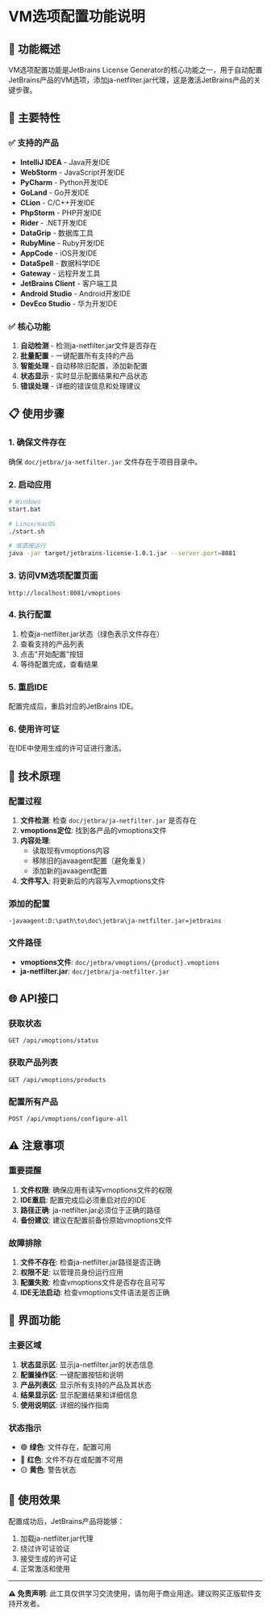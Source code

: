 # VM选项配置功能说明

## 🎯 功能概述

VM选项配置功能是JetBrains License Generator的核心功能之一，用于自动配置JetBrains产品的VM选项，添加ja-netfilter.jar代理，这是激活JetBrains产品的关键步骤。

## 🚀 主要特性

### ✅ 支持的产品
- **IntelliJ IDEA** - Java开发IDE
- **WebStorm** - JavaScript开发IDE  
- **PyCharm** - Python开发IDE
- **GoLand** - Go开发IDE
- **CLion** - C/C++开发IDE
- **PhpStorm** - PHP开发IDE
- **Rider** - .NET开发IDE
- **DataGrip** - 数据库工具
- **RubyMine** - Ruby开发IDE
- **AppCode** - iOS开发IDE
- **DataSpell** - 数据科学IDE
- **Gateway** - 远程开发工具
- **JetBrains Client** - 客户端工具
- **Android Studio** - Android开发IDE
- **DevEco Studio** - 华为开发IDE

### ✅ 核心功能
1. **自动检测** - 检测ja-netfilter.jar文件是否存在
2. **批量配置** - 一键配置所有支持的产品
3. **智能处理** - 自动移除旧配置，添加新配置
4. **状态显示** - 实时显示配置结果和产品状态
5. **错误处理** - 详细的错误信息和处理建议

## 📋 使用步骤

### 1. 确保文件存在
确保 `doc/jetbra/ja-netfilter.jar` 文件存在于项目目录中。

### 2. 启动应用
```bash
# Windows
start.bat

# Linux/macOS
./start.sh

# 或直接运行
java -jar target/jetbrains-license-1.0.1.jar --server.port=8081
```

### 3. 访问VM选项配置页面
```
http://localhost:8081/vmoptions
```

### 4. 执行配置
1. 检查ja-netfilter.jar状态（绿色表示文件存在）
2. 查看支持的产品列表
3. 点击"开始配置"按钮
4. 等待配置完成，查看结果

### 5. 重启IDE
配置完成后，重启对应的JetBrains IDE。

### 6. 使用许可证
在IDE中使用生成的许可证进行激活。

## 🔧 技术原理

### 配置过程
1. **文件检测**: 检查 `doc/jetbra/ja-netfilter.jar` 是否存在
2. **vmoptions定位**: 找到各产品的vmoptions文件
3. **内容处理**: 
   - 读取现有vmoptions内容
   - 移除旧的javaagent配置（避免重复）
   - 添加新的javaagent配置
4. **文件写入**: 将更新后的内容写入vmoptions文件

### 添加的配置
```
-javaagent:D:\path\to\doc\jetbra\ja-netfilter.jar=jetbrains
```

### 文件路径
- **vmoptions文件**: `doc/jetbra/vmoptions/{product}.vmoptions`
- **ja-netfilter.jar**: `doc/jetbra/ja-netfilter.jar`

## 🌐 API接口

### 获取状态
```http
GET /api/vmoptions/status
```

### 获取产品列表
```http
GET /api/vmoptions/products
```

### 配置所有产品
```http
POST /api/vmoptions/configure-all
```

## ⚠️ 注意事项

### 重要提醒
1. **文件权限**: 确保应用有读写vmoptions文件的权限
2. **IDE重启**: 配置完成后必须重启对应的IDE
3. **路径正确**: ja-netfilter.jar必须位于正确的路径
4. **备份建议**: 建议在配置前备份原始vmoptions文件

### 故障排除
1. **文件不存在**: 检查ja-netfilter.jar路径是否正确
2. **权限不足**: 以管理员身份运行应用
3. **配置失败**: 检查vmoptions文件是否存在且可写
4. **IDE无法启动**: 检查vmoptions文件语法是否正确

## 📱 界面功能

### 主要区域
1. **状态显示区**: 显示ja-netfilter.jar的状态信息
2. **配置操作区**: 一键配置按钮和说明
3. **产品列表区**: 显示所有支持的产品及其状态
4. **结果显示区**: 显示配置结果和详细信息
5. **使用说明区**: 详细的操作指南

### 状态指示
- 🟢 **绿色**: 文件存在，配置可用
- 🔴 **红色**: 文件不存在或配置不可用
- 🟡 **黄色**: 警告状态

## 🎉 使用效果

配置成功后，JetBrains产品将能够：
1. 加载ja-netfilter.jar代理
2. 绕过许可证验证
3. 接受生成的许可证
4. 正常激活和使用

---

**⚠️ 免责声明**: 此工具仅供学习交流使用，请勿用于商业用途。建议购买正版软件支持开发者。
